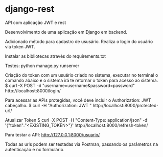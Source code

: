 # django-rest
API com aplicação JWT e rest

Desenvolvimento de uma aplicação em Django em backend.

Adicionado método para cadastro de ususário. Realiza o login do usuário via token JWT.

Instalar as bibliotecas através do requirements.txt

Testes: python manage.py runserver

Criação do token com um usuário criado no sistema, executar no terminal o comando abaixo e o sistema irá te retornar o token para acesso ao sistema. $ curl -X POST -d "username=username&password=password" http://localhost:8000/login/

Para acessar as APIs protegidas, você deve incluir o Authorization: JWT cabeçalho. $ curl -H "Authorization: JWT " http://localhost:8000/protected-url/

Atualizar Token $ curl -X POST -H "Content-Type: application/json" -d '{"token":"<EXISTING_TOKEN>"}' http://localhost:8000/refresh-token/

Para testar a API: http://127.0.0.1:8000/usuario/

Todas as urls podem ser testadas via Postman, passando os parâmetros na autenticação e no formulário.
